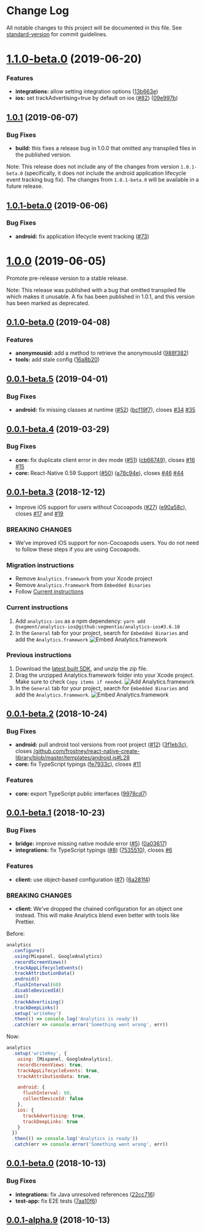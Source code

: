 # Change Log

All notable changes to this project will be documented in this file. See [standard-version](https://github.com/conventional-changelog/standard-version) for commit guidelines.

<a name="1.1.0-beta.0"></a>

# [1.1.0-beta.0](https://github.com/segmentio/analytics-react-native/compare/v1.0.1-beta.0...v1.1.0-beta.0) (2019-06-20)

### Features

- **integrations:** allow setting integration options ([13b663e](https://github.com/segmentio/analytics-react-native/commit/13b663e))
- **ios:** set trackAdvertising=true by default on ios ([#82](https://github.com/segmentio/analytics-react-native/issues/82)) ([09e997b](https://github.com/segmentio/analytics-react-native/commit/09e997b))

<a name="1.0.1"></a>

## [1.0.1](https://github.com/segmentio/analytics-react-native/compare/v1.0.0...v1.0.1) (2019-06-07)

### Bug Fixes

- **build:** this fixes a release bug in 1.0.0 that omitted any transpiled files in the published version.

Note: This release does not include any of the changes from version `1.0.1-beta.0` (specifically, it does not include the android application lifecycle event tracking bug fix). The changes from `1.0.1-beta.0` will be available in a future release.

<a name="1.0.1-beta.0"></a>

## [1.0.1-beta.0](https://github.com/segmentio/analytics-react-native/compare/v1.0.0...v1.0.1-beta.0) (2019-06-06)

### Bug Fixes

- **android:** fix application lifecycle event tracking ([#73](https://github.com/segmentio/analytics-react-native/pull/73))

<a name="1.0.0"></a>

# [1.0.0](https://github.com/segmentio/analytics-react-native/compare/v0.1.0-beta.0...v1.0.0) (2019-06-05)

Promote pre-release version to a stable release.

Note: This release was published with a bug that omitted transpiled file which makes it unusable. A fix has been published in 1.0.1, and this version has been marked as deprecated.

<a name="0.1.0-beta.0"></a>

## [0.1.0-beta.0](https://github.com/segmentio/analytics-react-native/compare/v0.0.1-beta.5...v0.1.0-beta.0) (2019-04-08)

### Features

- **anonymousid:** add a method to retrieve the anonymousId ([988f382](https://github.com/segmentio/analytics-react-native/commit/988f382))
- **tools:** add stale config ([16a8b20](https://github.com/segmentio/analytics-react-native/commit/16a8b20))

<a name="0.0.1-beta.5"></a>

## [0.0.1-beta.5](https://github.com/segmentio/analytics-react-native/compare/v0.0.1-beta.4...v0.0.1-beta.5) (2019-04-01)

### Bug Fixes

- **android:** fix missing classes at runtime ([#52](https://github.com/segmentio/analytics-react-native/issues/52)) ([bcf19f7](https://github.com/segmentio/analytics-react-native/commit/bcf19f7)), closes [#34](https://github.com/segmentio/analytics-react-native/issues/34) [#35](https://github.com/segmentio/analytics-react-native/issues/35)

<a name="0.0.1-beta.4"></a>

## [0.0.1-beta.4](https://github.com/segmentio/analytics-react-native/compare/v0.0.1-beta.3...v0.0.1-beta.4) (2019-03-29)

### Bug Fixes

- **core:** fix duplicate client error in dev mode ([#51](https://github.com/segmentio/analytics-react-native/issues/51)) ([cb66749](https://github.com/segmentio/analytics-react-native/commit/cb66749)), closes [#16](https://github.com/segmentio/analytics-react-native/issues/16) [#15](https://github.com/segmentio/analytics-react-native/issues/15)
- **core:** React-Native 0.59 Support ([#50](https://github.com/segmentio/analytics-react-native/issues/50)) ([a78c94e](https://github.com/segmentio/analytics-react-native/commit/a78c94e)), closes [#46](https://github.com/segmentio/analytics-react-native/issues/46) [#44](https://github.com/segmentio/analytics-react-native/issues/44)

<a name="0.0.1-beta.3"></a>

## [0.0.1-beta.3](https://github.com/segmentio/analytics-react-native/compare/v0.0.1-beta.2...v0.0.1-beta.3) (2018-12-12)

- Improve iOS support for users without Cocoapods ([#27](https://github.com/segmentio/analytics-react-native/pull/27)) ([e90a58c](https://github.com/segmentio/analytics-react-native/commit/e90a58c)), closes [#17](https://github.com/segmentio/analytics-react-native/issues/17) and [#19](https://github.com/segmentio/analytics-react-native/issues/19)

### BREAKING CHANGES

- We've improved iOS support for non-Cocoapods users. You do not need to follow these steps if you are using Cocoapods.

### Migration instructions

- Remove `Analytics.framework` from your Xcode project
- Remove `Analytics.framework` from `Embedded Binaries`
- Follow [Current instructions](#current-instructions)

### Current instructions

1. Add `analytics-ios` as a npm dependency: `yarn add @segment/analytics-ios@github:segmentio/analytics-ios#3.6.10`
2. In the `General` tab for your project, search for `Embedded Binaries` and add the `Analytics.framework`
   ![Embed Analytics.framework](https://segment.com/docs/sources/mobile/react-native/images/embed-analytics-framework.png)

### Previous instructions

1.  Download the [latest built SDK](https://github.com/segmentio/analytics-ios/releases), and unzip the zip file.
2.  Drag the unzipped Analytics.framework folder into your Xcode project.
    Make sure to check `Copy items if needed`.
    ![Add Analytics.framework](https://segment.com/docs/sources/mobile/react-native/images/add-analytics-framework.png)
3.  In the `General` tab for your project, search for `Embedded Binaries` and add the `Analytics.framework`.
    ![Embed Analytics.framework](https://segment.com/docs/sources/mobile/react-native/images/embed-analytics-framework.png)

<a name="0.0.1-beta.2"></a>

## [0.0.1-beta.2](https://github.com/segmentio/analytics-react-native/compare/v0.0.1-beta.1...v0.0.1-beta.2) (2018-10-24)

### Bug Fixes

- **android:** pull android tool versions from root project ([#12](https://github.com/segmentio/analytics-react-native/issues/12)) ([3f1eb3c](https://github.com/segmentio/analytics-react-native/commit/3f1eb3c)), closes [/github.com/frostney/react-native-create-library/blob/master/templates/android.js#L28](https://github.com//github.com/frostney/react-native-create-library/blob/master/templates/android.js/issues/L28)
- **core:** fix TypeScript typings ([fe7933c](https://github.com/segmentio/analytics-react-native/commit/fe7933c)), closes [#11](https://github.com/segmentio/analytics-react-native/issues/11)

### Features

- **core:** export TypeScript public interfaces ([9978cd7](https://github.com/segmentio/analytics-react-native/commit/9978cd7))

<a name="0.0.1-beta.1"></a>

## [0.0.1-beta.1](https://github.com/segmentio/analytics-react-native/compare/v0.0.1-beta.0...v0.0.1-beta.1) (2018-10-23)

### Bug Fixes

- **bridge:** improve missing native module error ([#5](https://github.com/segmentio/analytics-react-native/issues/5)) ([0a03617](https://github.com/segmentio/analytics-react-native/commit/0a03617))
- **integrations:** fix TypeScript typings ([#8](https://github.com/segmentio/analytics-react-native/issues/8)) ([7535510](https://github.com/segmentio/analytics-react-native/commit/7535510)), closes [#6](https://github.com/segmentio/analytics-react-native/issues/6)

### Features

- **client:** use object-based configuration ([#7](https://github.com/segmentio/analytics-react-native/issues/7)) ([6a281f4](https://github.com/segmentio/analytics-react-native/commit/6a281f4))

### BREAKING CHANGES

- **client:** We've dropped the chained configuration for an object one instead. This will make Analytics blend even better with tools like Prettier.

Before:

```js
analytics
  .configure()
  .using(Mixpanel, GoogleAnalytics)
  .recordScreenViews()
  .trackAppLifecycleEvents()
  .trackAttributionData()
  .android()
  .flushInterval(60)
  .disableDevicedId()
  .ios()
  .trackAdvertising()
  .trackDeepLinks()
  .setup('writeKey')
  .then(() => console.log('Analytics is ready'))
  .catch(err => console.error('Something went wrong', err))
```

Now:

```js
analytics
  .setup('writeKey', {
    using: [Mixpanel, GoogleAnalytics],
    recordScreenViews: true,
    trackAppLifecycleEvents: true,
    trackAttributionData: true,

    android: {
      flushInterval: 60,
      collectDeviceId: false
    },
    ios: {
      trackAdvertising: true,
      trackDeepLinks: true
    }
  })
  .then(() => console.log('Analytics is ready'))
  .catch(err => console.error('Something went wrong', err))
```

<a name="0.0.1-beta.0"></a>

## [0.0.1-beta.0](https://github.com/segmentio/analytics-react-native/compare/v0.0.1-alpha.9...v0.0.1-beta.0) (2018-10-13)

### Bug Fixes

- **integrations:** fix Java unresolved references ([22cc716](https://github.com/segmentio/analytics-react-native/commit/22cc716))
- **test-app:** fix E2E tests ([7aa10f6](https://github.com/segmentio/analytics-react-native/commit/7aa10f6))

<a name="0.0.1-alpha.9"></a>

## [0.0.1-alpha.9](https://github.com/segmentio/analytics-react-native/compare/v0.0.1-alpha.8...v0.0.1-alpha.9) (2018-10-13)
